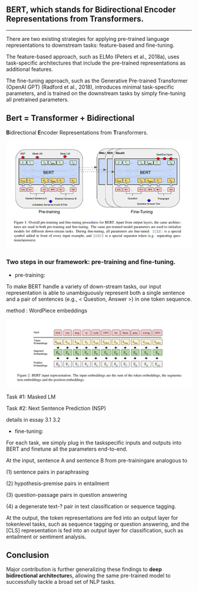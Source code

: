 ## BERT, which stands for Bidirectional Encoder Representations from Transformers.  

---

There are two existing strategies for applying pre-trained language representations to downstream tasks: feature-based and fine-tuning. 

The feature-based approach, such as ELMo (Peters et al., 2018a), uses task-specific architectures that include the pre-trained representations as additional features. 

The fine-tuning approach, such as the Generative Pre-trained Transformer (OpenAI GPT) (Radford et al., 2018), introduces minimal task-specific parameters, and is trained on the downstream tasks by simply fine-tuning all pretrained parameters.   



## Bert = Transformer + Bidirectional 

**B**idirectional **E**ncoder Representations from **T**ransformers.  



![image-20220517114519938](https://github.com/huaihailv/Essay_share/blob/main/assest/image-20220517114519938.png)



### Two steps in our framework: pre-training and fine-tuning.   

- pre-training:

To make BERT handle a variety of down-stream tasks, our input representation is able to unambiguously represent both a single sentence and a pair of sentences (e.g., < Question, Answer >) in one token sequence.  

method : WordPiece embeddings  

![image-20220517115229903](https://github.com/huaihailv/Essay_share/blob/main/assest/image-20220517115229903.png)

Task #1: Masked LM  

Task #2: Next Sentence Prediction (NSP)  

details in essay 3.1 3.2



- fine-tuning:

For each task, we simply plug in the taskspecific inputs and outputs into BERT and finetune all the parameters end-to-end. 



At the input, sentence A and sentence B from pre-trainingare analogous to 

(1) sentence pairs in paraphrasing

(2) hypothesis-premise pairs in entailment

(3) question-passage pairs in question answering 

(4) a degenerate text-? pair in text classification or sequence tagging. 



At the output, the token representations are fed into an output layer for tokenlevel tasks, such as sequence tagging or question answering, and the [CLS] representation is fed into an output layer for classification, such as entailment or sentiment analysis.  



## Conclusion

Major contribution is further generalizing these findings to **deep bidirectional architecture**s, allowing the same pre-trained model to successfully tackle a broad set of NLP tasks.  
